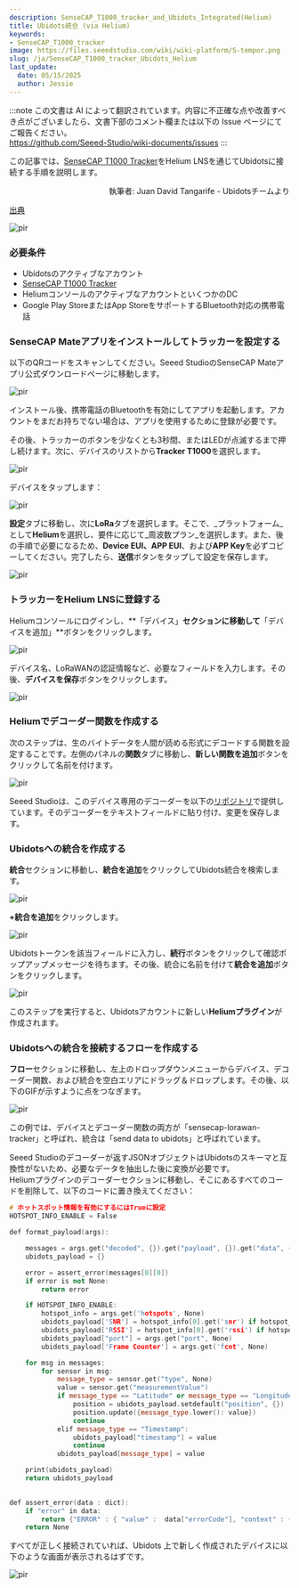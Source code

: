 ```yaml
---
description: SenseCAP_T1000_tracker_and_Ubidots_Integrated(Helium)
title: Ubidots統合 (via Helium)
keywords:
- SenseCAP_T1000_tracker
image: https://files.seeedstudio.com/wiki/wiki-platform/S-tempor.png
slug: /ja/SenseCAP_T1000_tracker_Ubidots_Helium
last_update:
  date: 05/15/2025
  author: Jessie
---
```

:::note
この文書は AI によって翻訳されています。内容に不正確な点や改善すべき点がございましたら、文書下部のコメント欄または以下の Issue ページにてご報告ください。  
https://github.com/Seeed-Studio/wiki-documents/issues
:::

この記事では、[SenseCAP T1000 Tracker](https://www.seeedstudio.com/SenseCAP-Card-Tracker-T1000-A-p-5697.html)をHelium LNSを通じてUbidotsに接続する手順を説明します。

<div align="right">
執筆者: Juan David Tangarife - Ubidotsチームより
</div>

[出典](https://help.ubidots.com/en/articles/8144778-connect-seeed-studio-sensecap-t1000-x-lorawan-tracker-to-ubidots-helium-lns)

<p style={{textAlign: 'center'}}><img src="https://downloads.intercomcdn.com/i/o/788772796/62a6662b1c9082f3ffc2b26b/image+5.png" alt="pir" width={400} height="auto" /></p>

### 必要条件

- Ubidotsのアクティブなアカウント  
- [SenseCAP T1000 Tracker](https://www.seeedstudio.com/sensecap-t1000-tracker?utm_source=emailsig&utm_medium=emailsig&utm_campaign=emailsig)  
- HeliumコンソールのアクティブなアカウントといくつかのDC  
- Google Play StoreまたはApp StoreをサポートするBluetooth対応の携帯電話  

### SenseCAP Mateアプリをインストールしてトラッカーを設定する

以下のQRコードをスキャンしてください。Seeed StudioのSenseCAP Mateアプリ公式ダウンロードページに移動します。

<p style={{textAlign: 'center'}}><img src="https://downloads.intercomcdn.com/i/o/788590034/a636320e04a17ad23cec9ac6/image+2%282%29.png" alt="pir" width={200} height="auto" /></p>

インストール後、携帯電話のBluetoothを有効にしてアプリを起動します。アカウントをまだお持ちでない場合は、アプリを使用するために登録が必要です。

その後、トラッカーのボタンを少なくとも3秒間、またはLEDが点滅するまで押し続けます。次に、デバイスのリストから**Tracker T1000**を選択します。

<p style={{textAlign: 'center'}}><img src="https://downloads.intercomcdn.com/i/o/788602896/e42a8ef20f1c0ecfd5b20b17/2.gif" alt="pir" width={800} height="auto" /></p>

デバイスをタップします：

<p style={{textAlign: 'center'}}><img src="https://downloads.intercomcdn.com/i/o/788612522/9015280b3a7eb52f8451f9f7/Group+1%284%29.png" alt="pir" width={300} height="auto" /></p>

**設定**タブに移動し、次に**LoRa**タブを選択します。そこで、_プラットフォーム_として**Helium**を選択し、要件に応じて_周波数プラン_を選択します。また、後の手順で必要になるため、**Device EUI、APP EUI**、および**APP Key**を必ずコピーしてください。完了したら、**送信**ボタンをタップして設定を保存します。

<p style={{textAlign: 'center'}}><img src="https://downloads.intercomcdn.com/i/o/788613272/545654eedd7d0c4be47a7177/Group+2%283%29.png" alt="pir" width={300} height="auto" /></p>

### トラッカーをHelium LNSに登録する

Heliumコンソールにログインし、**「デバイス」**セクションに移動して**「デバイスを追加」**ボタンをクリックします。

<p style={{textAlign: 'center'}}><img src="https://downloads.intercomcdn.com/i/o/597484015/8c15e6c54b08e7f4fa3d1a7e/image300.png" alt="pir" width={800} height="auto" /></p>

デバイス名、LoRaWANの認証情報など、必要なフィールドを入力します。その後、**デバイスを保存**ボタンをクリックします。

<p style={{textAlign: 'center'}}><img src="https://downloads.intercomcdn.com/i/o/597505603/72dec54d6bb3f6ca4f44d628/image504.png" alt="pir" width={800} height="auto" /></p>

### Heliumでデコーダー関数を作成する

次のステップは、生のバイトデータを人間が読める形式にデコードする関数を設定することです。左側のパネルの**関数**タブに移動し、**新しい関数を追加**ボタンをクリックして名前を付けます。

<p style={{textAlign: 'center'}}><img src="https://downloads.intercomcdn.com/i/o/788631256/c066827c0eaebdc9dbf629d3/Group+3%282%29.png" alt="pir" width={800} height="auto" /></p>

Seeed Studioは、このデバイス専用のデコーダーを以下の[リポジトリ](https://github.com/Seeed-Solution/TTN-Payload-Decoder/blob/master/SenseCAP_LoRaWAN_V4_Decoder_For_Helium.js)で提供しています。そのデコーダーをテキストフィールドに貼り付け、変更を保存します。

### Ubidotsへの統合を作成する

**統合**セクションに移動し、**統合を追加**をクリックしてUbidots統合を検索します。

<p style={{textAlign: 'center'}}><img src="https://downloads.intercomcdn.com/i/o/597507996/c47773268f7810506757ee6e/image566.png" alt="pir" width={800} height="auto" /></p>

**+統合を追加**をクリックします。

<p style={{textAlign: 'center'}}><img src="https://downloads.intercomcdn.com/i/o/597508059/9e279e2f7f3c94081457e409/image3369.png" alt="pir" width={800} height="auto" /></p>

Ubidotsトークンを該当フィールドに入力し、**続行**ボタンをクリックして確認ポップアップメッセージを待ちます。その後、統合に名前を付けて**統合を追加**ボタンをクリックします。

<p style={{textAlign: 'center'}}><img src="https://downloads.intercomcdn.com/i/o/597508025/8576db8c4413b16e710aee9f/image2619.png" alt="pir" width={800} height="auto" /></p>

このステップを実行すると、Ubidotsアカウントに新しい**Heliumプラグイン**が作成されます。

### Ubidotsへの統合を接続するフローを作成する

**フロー**セクションに移動し、左上のドロップダウンメニューからデバイス、デコーダー関数、および統合を空白エリアにドラッグ＆ドロップします。その後、以下のGIFが示すように点をつなぎます。

<p style={{textAlign: 'center'}}><img src="https://downloads.intercomcdn.com/i/o/788706473/fa87a7bbb8f32f6e10b41f51/last.gif" alt="pir" width={800} height="auto" /></p>

この例では、デバイスとデコーダー関数の両方が「sensecap-lorawan-tracker」と呼ばれ、統合は「send data to ubidots」と呼ばれています。

Seeed Studioのデコーダーが返すJSONオブジェクトはUbidotsのスキーマと互換性がないため、必要なデータを抽出した後に変換が必要です。  
Heliumプラグインのデコーダーセクションに移動し、そこにあるすべてのコードを削除して、以下のコードに置き換えてください：

```cpp
# ホットスポット情報を有効にするにはTrueに設定
HOTSPOT_INFO_ENABLE = False

def format_payload(args):

    messages = args.get("decoded", {}).get("payload", {}).get("data", {}).get("messages", [])
    ubidots_payload = {}

    error = assert_error(messages[0][0])
    if error is not None:
        return error

    if HOTSPOT_INFO_ENABLE:
        hotspot_info = args.get('hotspots', None)
        ubidots_payload['SNR'] = hotspot_info[0].get('snr') if hotspot_info is not None else None
        ubidots_payload['RSSI'] = hotspot_info[0].get('rssi') if hotspot_info is not None else None
        ubidots_payload["port"] = args.get("port", None)
        ubidots_payload['Frame Counter'] = args.get('fcnt', None)

    for msg in messages:
        for sensor in msg:
            message_type = sensor.get("type", None)
            value = sensor.get("measurementValue")
            if message_type == "Latitude" or message_type == "Longitude":
                position = ubidots_payload.setdefault("position", {})
                position.update({message_type.lower(): value})
                continue
            elif message_type == "Timestamp":
                ubidots_payload["timestamp"] = value
                continue
            ubidots_payload[message_type] = value

    print(ubidots_payload)
    return ubidots_payload
    

def assert_error(data : dict):
    if "error" in data:
        return {"ERROR" : { "value" :  data["errorCode"], "context" : { "status" : data["error"]}}}
    return None
```

すべてが正しく接続されていれば、Ubidots 上で新しく作成されたデバイスに以下のような画面が表示されるはずです。

<p style={{textAlign: 'center'}}><img src="https://downloads.intercomcdn.com/i/o/788764383/864309856f8e7c43f7ab5317/image+4.png" alt="pir" width={800} height="auto" /></p>